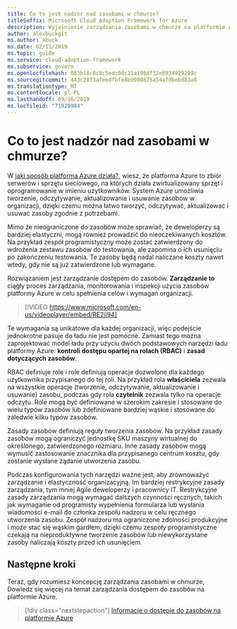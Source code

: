 ```yaml
---
title: Co to jest nadzór nad zasobami w chmurze?
titleSuffix: Microsoft Cloud Adoption Framework for Azure
description: Wyjaśnienie zarządzania zasobami w chmurze na platformie Azure
author: alexbuckgit
ms.author: abuck
ms.date: 02/11/2019
ms.topic: guide
ms.service: cloud-adoption-framework
ms.subservice: govern
ms.openlocfilehash: 083b18c0c8c5edc0dc21a198df32e8934929299c
ms.sourcegitcommit: 443c28f3afeedfbfe8b9980875a54afdbebd83a8
ms.translationtype: MT
ms.contentlocale: pl-PL
ms.lasthandoff: 09/16/2019
ms.locfileid: "71029984"
---
```

<!-- markdownlint-disable MD026 -->

# <a name="what-is-cloud-resource-governance"></a>Co to jest nadzór nad zasobami w chmurze?

W [jaki sposób platforma Azure działa?](../../getting-started/what-is-azure.md), wiesz, że platforma Azure to zbiór serwerów i sprzętu sieciowego, na których działa zwirtualizowany sprzęt i oprogramowanie w imieniu użytkowników. System Azure umożliwia tworzenie, odczytywanie, aktualizowanie i usuwanie zasobów w organizacji, dzięki czemu można łatwo tworzyć, odczytywać, aktualizować i usuwać zasoby zgodnie z potrzebami.

Mimo że nieograniczone do zasobów może sprawiać, że deweloperzy są bardziej elastyczni, mogą również prowadzić do nieoczekiwanych kosztów. Na przykład zespół programistyczny może zostać zatwierdzony do wdrożenia zestawu zasobów do testowania, ale zapomina o ich usunięciu po zakończeniu testowania. Te zasoby będą nadal naliczane koszty nawet wtedy, gdy nie są już zatwierdzone lub wymagane.

Rozwiązaniem jest zarządzanie dostępem do zasobów. **Zarządzanie to** ciągły proces zarządzania, monitorowania i inspekcji użycia zasobów platformy Azure w celu spełnienia celów i wymagań organizacji.

<!-- markdownlint-disable MD034 -->

> [!VIDEO https://www.microsoft.com/en-us/videoplayer/embed/RE2ii94]

<!-- markdownlint-enable MD034 -->

Te wymagania są unikatowe dla każdej organizacji, więc podejście jednokrotne pasuje do ładu nie jest pomocne. Zamiast tego można zaprojektować model ładu przy użyciu dwóch podstawowych narzędzi ładu platformy Azure: **kontroli dostępu opartej na rolach (RBAC)** i **zasad dotyczących zasobów**.

RBAC definiuje role i role definiują operacje dozwolone dla każdego użytkownika przypisanego do tej roli. Na przykład rola **właściciela** zezwala na wszystkie operacje (tworzenie, odczytywanie, aktualizowanie i usuwanie) zasobu, podczas gdy rola **czytelnik** zezwala tylko na operacje odczytu. Role mogą być definiowane w szerokim zakresie i stosowane do wielu typów zasobów lub zdefiniowane bardziej wąskie i stosowane do zaledwie kilku typów zasobów.

Zasady zasobów definiują reguły tworzenia zasobów. Na przykład zasady zasobów mogą ograniczyć jednostkę SKU maszyny wirtualnej do określonego, zatwierdzonego rozmiaru. Inne zasady zasobów mogą wymusić zastosowanie znacznika dla przypisanego centrum kosztu, gdy zostanie wysłane żądanie utworzenia zasobu.

Podczas konfigurowania tych narzędzi ważne jest, aby zrównoważyć zarządzanie i elastyczność organizacyjną. Im bardziej restrykcyjne zasady zarządzania, tym mniej Agile deweloperzy i pracownicy IT. Restrykcyjne zasady zarządzania mogą wymagać dalszych czynności ręcznych, takich jak wymaganie od programisty wypełnienia formularza lub wysłania wiadomości e-mail do członka zespołu nadzoru w celu ręcznego utworzenia zasobu. Zespół nadzoru ma ograniczone zdolności produkcyjne i może stać się wąskim gardłem, dzięki czemu zespoły programistyczne czekają na nieproduktywne tworzenie zasobów lub niewykorzystane zasoby naliczają koszty przed ich usunięciem.

## <a name="next-steps"></a>Następne kroki

Teraz, gdy rozumiesz koncepcję zarządzania zasobami w chmurze, Dowiedz się więcej na temat zarządzania dostępem do zasobów na platformie Azure.

> [!div class="nextstepaction"]
> [Informacje o dostępie do zasobów na platformie Azure](./resource-access-management.md)
